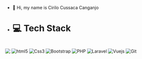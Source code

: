 - 👋 Hi, my name is Cirilo Cussaca Canganjo
- # 💻 Tech Stack
  

<div style="display: inline_block;"> <br/>
<img align="center" src="https://img.shields.io/badge/javascript-%23323330.svg?style=for-the-badge&logo=javascript&logoColor=%23F7DF1E" >
<img align="center" alt="html5" src="https://img.shields.io/badge/HTML5-E34F26?style=for-the-badge&logo=html5&logoColor=white">
<img align="center" alt="Css3" src="https://img.shields.io/badge/CSS3-1572B6?style=for-the-badge&logo=css3&logoColor=white">
<img align="center" alt="Bootstrap" src="https://img.shields.io/badge/Bootstrap-563D7C?style=for-the-badge&logo=bootstrap&logoColor=white">
<img align="center" alt="PHP" src="https://img.shields.io/badge/PHP-777BB4?style=for-the-badge&logo=php&logoColor=white">
<img align="center" alt="Laravel" src="https://img.shields.io/badge/Laravel-FF2D20?style=for-the-badge&logo=laravel&logoColor=white">
<img align="center" alt="Vuejs" src="https://img.shields.io/badge/vuejs-%2335495e.svg?style=for-the-badge&logo=vuedotjs&logoColor=%234FC08D" >
<img align="center" alt="Git" src="https://img.shields.io/badge/GIT-E44C30?style=for-the-badge&logo=git&logoColor=white">

</div>
<br/>
